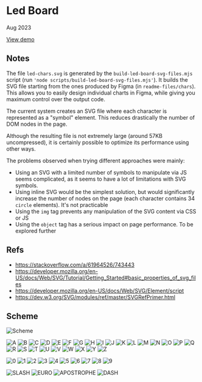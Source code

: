 # Led Board

Aug 2023

[View demo](https://massimo-cassandro.github.io/area-test/2023-08-led-board/build/index.html)

## Notes
The file `led-chars.svg` is generated by the `build-led-board-svg-files.mjs` script (run `'node scripts/build-led-board-svg-files.mjs'`). It builds the SVG file starting from the ones produced by Figma (in `readme-files/chars`). This allows you to easily design individual charts in Figma, while giving you maximum control over the output code.

The current system creates an SVG file where each character is represented as a "symbol" element. This reduces drastically the number of DOM nodes in the page.

Although the resulting file is not extremely large (around 57KB uncompressed), it is certainly possible to optimize its performance using other ways.

The problems observed when trying different approaches were mainly:

* Using an SVG with a limited number of symbols to manipulate via JS seems complicated, as it seems to have a lot of limitations with SVG symbols.
* Using inline SVG would be the simplest solution, but would significantly increase the number of nodes on the page (each character contains 34 `circle` elements). It's not practicable
* Using the `img` tag prevents any manipulation of the SVG content via CSS or JS
* Using the `object` tag has a serious impact on page performance. To be explored further


## Refs
* <https://stackoverflow.com/a/61964526/743443>
* <https://developer.mozilla.org/en-US/docs/Web/SVG/Tutorial/Getting_Started#basic_properties_of_svg_files>
* <https://developer.mozilla.org/en-US/docs/Web/SVG/Element/script>
* <https://dev.w3.org/SVG/modules/ref/master/SVGRefPrimer.html>


## Scheme

![Scheme](readme-files/led-board-scheme.svg)

![A](readme-files/chars/A.svg)
![B](readme-files/chars/B.svg)
![C](readme-files/chars/C.svg)
![D](readme-files/chars/D.svg)
![E](readme-files/chars/E.svg)
![F](readme-files/chars/F.svg)
![G](readme-files/chars/G.svg)
![H](readme-files/chars/H.svg)
![I](readme-files/chars/I.svg)
![J](readme-files/chars/J.svg)
![K](readme-files/chars/K.svg)
![L](readme-files/chars/L.svg)
![M](readme-files/chars/M.svg)
![N](readme-files/chars/N.svg)
![O](readme-files/chars/O.svg)
![P](readme-files/chars/P.svg)
![Q](readme-files/chars/Q.svg)
![R](readme-files/chars/R.svg)
![S](readme-files/chars/S.svg)
![T](readme-files/chars/T.svg)
![U](readme-files/chars/U.svg)
![V](readme-files/chars/V.svg)
![W](readme-files/chars/W.svg)
![X](readme-files/chars/X.svg)
![Y](readme-files/chars/Y.svg)
![Z](readme-files/chars/Z.svg)

![0](readme-files/chars/0.svg) 
![1](readme-files/chars/1.svg) 
![2](readme-files/chars/2.svg) 
![3](readme-files/chars/3.svg) 
![4](readme-files/chars/4.svg) 
![5](readme-files/chars/5.svg) 
![6](readme-files/chars/6.svg) 
![7](readme-files/chars/7.svg) 
![8](readme-files/chars/8.svg) 
![9](readme-files/chars/9.svg)

![SLASH](readme-files/chars/SLASH.svg)
![EURO](readme-files/chars/EURO.svg)
![APOSTROPHE](readme-files/chars/APOS.svg)
![DASH](readme-files/chars/DASH.svg)

